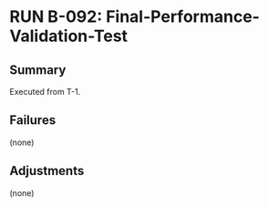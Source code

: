 # RUN B-092: Final-Performance-Validation-Test
<!-- BACKLOG_ID: B-092 -->
<!-- FILE_TYPE: run -->
<!-- SLUG: Final-Performance-Validation-Test -->
<!-- ROADMAP_REFERENCE: 000_core/004_development-roadmap.md -->

## Summary

Executed from T-1.

## Failures

(none)

## Adjustments

(none)
